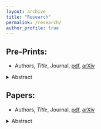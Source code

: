 ```yaml
---
layout: archive
title: "Research"
permalink: /research/
author_profile: true
---
```


Pre-Prints:
-----------

- Authors, *Title*, Journal, [pdf](https://kstoeckl.github.io/files/paper1.pdf), [arXiv](https://www.example.com) 
<details>
  <summary>Abstract</summary>
  
  Blaaaarggggggggggggggghhh
</details>

Papers:
-------

- Authors, *Title*, Journal, [pdf](https://kstoeckl.github.io/files/paper1.pdf), [arXiv](https://www.example.com) 
<details>
  <summary>Abstract</summary>
  
  Blaaaarggggggggggggggghhh
</details>
